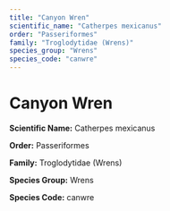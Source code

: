 ```yaml
---
title: "Canyon Wren"
scientific_name: "Catherpes mexicanus"
order: "Passeriformes"
family: "Troglodytidae (Wrens)"
species_group: "Wrens"
species_code: "canwre"
---
```


# Canyon Wren

**Scientific Name:** Catherpes mexicanus

**Order:** Passeriformes

**Family:** Troglodytidae (Wrens)

**Species Group:** Wrens

**Species Code:** canwre
